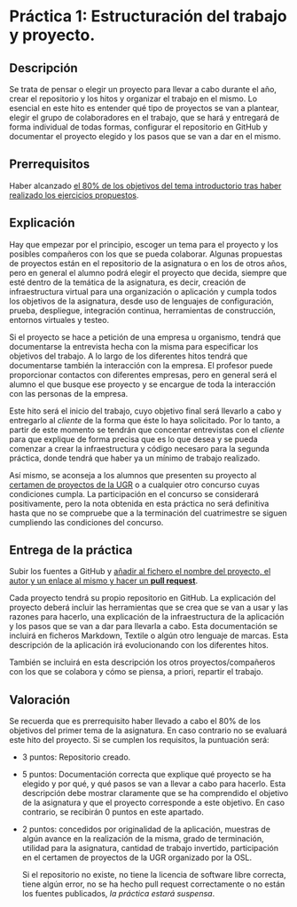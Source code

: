 Práctica 1: Estructuración del trabajo y proyecto.
=====================================

Descripción
-----------------

Se trata de pensar o elegir un proyecto para llevar a cabo durante el año,
crear el repositorio y los hitos y organizar el trabajo en el
mismo. Lo esencial en este hito es entender qué tipo de proyectos se van a
plantear, elegir el grupo de colaboradores en el trabajo, que se hará y entregará de forma individual de todas formas, configurar
el repositorio en 
GitHub y documentar el proyecto elegido y los pasos que se van a dar
en el mismo.

Prerrequisitos
--------------------

Haber alcanzado
[el 80% de los objetivos del tema introductorio tras haber realizado los ejercicios propuestos](../temas/Intro_concepto_y_soporte_fisico.md). 

Explicación
----------------

Hay que empezar por el principio, escoger un tema para el proyecto y los posibles compañeros con los que se pueda colaborar. Algunas propuestas de proyectos están en el
repositorio de la asignatura o en los de otros años, pero en general
el alumno podrá elegir el proyecto que decida, siempre que esté dentro
de la temática de la asignatura, es decir, creación de infraestructura
virtual para una organización o aplicación y cumpla todos los
objetivos de la asignatura, desde uso de lenguajes de configuración,
prueba, despliegue, integración continua, herramientas de
construcción, entornos virtuales y testeo.

Si el proyecto se hace a petición de una empresa u organismo, tendrá
que documentarse la entrevista hecha con la misma para especificar los
objetivos del trabajo. A lo largo de los diferentes hitos tendrá que
documentarse también la interacción con la empresa. El profesor puede
proporcionar contactos con diferentes empresas, pero en general será
el alumno el que busque ese proyecto y se encargue de toda la
interacción con las personas de la empresa. 

Este hito será el inicio del trabajo, cuyo objetivo final será
llevarlo a cabo y entregarlo al *cliente* de la forma que éste lo haya
solicitado. Por lo tanto, a partir de este momento se tendrán que
concentar entrevistas con el *cliente* para que explique de forma
precisa que es lo que desea y se pueda comenzar a crear la
infraestructura y código necesaro para la segunda práctica, donde
tendrá que haber ya un mínimo de trabajo realizado. 

Así mismo, se aconseja a los alumnos que presenten su proyecto al
[certamen de proyectos de la UGR](http://osl.ugr.es/bases-de-los-premios-a-proyectos-libres-de-la-ugr/) o a cualquier
otro concurso cuyas condiciones cumpla. La participación en el
concurso se considerará positivamente, pero la nota obtenida en esta
práctica no será definitiva hasta que no se compruebe que a la
terminación del cuatrimestre se siguen cumpliendo las condiciones del
concurso. 

Entrega de la práctica
--------------------------------

Subir los fuentes a GitHub y
[añadir al fichero el nombre del proyecto, el autor y un enlace al mismo y hacer un **pull request**](https://github.com/JJ/IV-2015-16/practicas/1.md).

Cada proyecto tendrá su propio repositorio en GitHub. La explicación
del proyecto deberá incluir las herramientas que se crea que se van a
usar y las razones para hacerlo, una explicación de la infraestructura
de la aplicación y los pasos que se van a dar para llevarla a cabo. Esta documentación se incluirá
en ficheros  Markdown,
Textile o algún otro lenguaje de marcas. Esta descripción de la
aplicación irá evolucionando con los diferentes hitos.

También se incluirá en esta descripción los otros proyectos/compañeros
con los que se colabora y cómo se piensa, a priori, repartir el trabajo.

Valoración
--------------

Se recuerda que es prerrequisito haber llevado a cabo el 80% de los
objetivos del primer tema de la asignatura. En caso contrario no se
evaluará este hito del proyecto. Si se cumplen los requisitos, la
puntuación será:

* 3 puntos: Repositorio creado. 
* 5 puntos: Documentación correcta que explique qué proyecto se ha
  elegido y por qué, y qué pasos se van a llevar a cabo para
  hacerlo. Esta descripción debe mostrar claramente que se ha
  comprendido el objetivo de la asignatura y que el proyecto
  corresponde a este objetivo. En caso contrario, se recibirán 0
  puntos en este apartado.
* 2 puntos: concedidos por originalidad de la aplicación, muestras de
  algún avance en la realización de la misma, grado de
  terminación, utilidad para la asignatura, cantidad de trabajo
  invertido, participación en el certamen de proyectos de la UGR
  organizado por la OSL.
  
  Si el repositorio no existe, no tiene la licencia de software libre
  correcta, tiene algún error, no se ha hecho pull request
  correctamente o no están los fuentes publicados, *la práctica estará
  suspensa*. 
